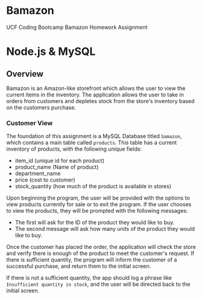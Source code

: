 # Bamazon
UCF Coding Bootcamp Bamazon Homework Assignment

# Node.js & MySQL

## Overview

Bamazon is an Amazon-like storefront which allows the user to view the current items in the inventory.  The application allows the user to take in orders from customers and depletes stock from the store's inventory based on the customers purchase.


### Customer View

The foundation of this assignment is a MySQL Database titled `bamazon`, which contains a main table called `products`.  This table has a current inventory of products, with the following unique fields:

   * item_id (unique id for each product)
   * product_name (Name of product)
   * department_name
   * price (cost to customer)
   * stock_quantity (how much of the product is available in stores)

Upon beginning the program, the user will be provided with the options to view products currently for sale or to exit the program.  If the user chooses to view the products, they will be prompted with the following messages:

   * The first will ask for the ID of the product they would like to buy.
   * The second message will ask how many units of the product they would like to buy.

Once the customer has placed the order, the application will check the store and verify there is enough of the product to meet the customer's request.  If there is sufficient quantity, the program will inform the customer of a successful purchase, and return them to the initial screen.

If there is not a sufficient quantity, the app should log a phrase like `Insufficient quantity in stock`, and the user will be directed back to the initial screen.
